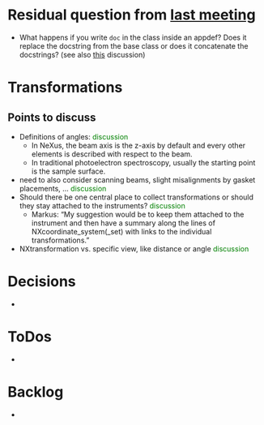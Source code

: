 
# Residual question from [last meeting](2023-10-18_additions_to_nxmpes_instrument.md)
- What happens if you write `doc` in the class inside an appdef? Does it replace the docstring from the base class or does it concatenate the docstrings? (see also [this](https://github.com/nexusformat/definitions/issues/1059) discussion)

# Transformations

## Points to discuss
- Definitions of angles: <span style="color:green">discussion</span>
    - In NeXus, the beam axis is the z-axis by default and every other elements is described with respect to the beam.
    - In traditional photoelectron spectroscopy, usually the starting point is the sample surface.
- need to also consider scanning beams, slight misalignments by gasket placements, ... <span style="color:green">discussion</span>
- Should there be one central place to collect transformations or should they stay attached to the instruments? <span style="color:green">discussion</span>
    - Markus: “My suggestion would be to keep them attached to the instrument and then have a summary along the lines of NXcoordinate_system(_set) with links to the individual transformations.”
- NXtransformation vs. specific view, like distance or angle <span style="color:green">discussion</span>


# Decisions
- 

# ToDos
-


# Backlog
- 